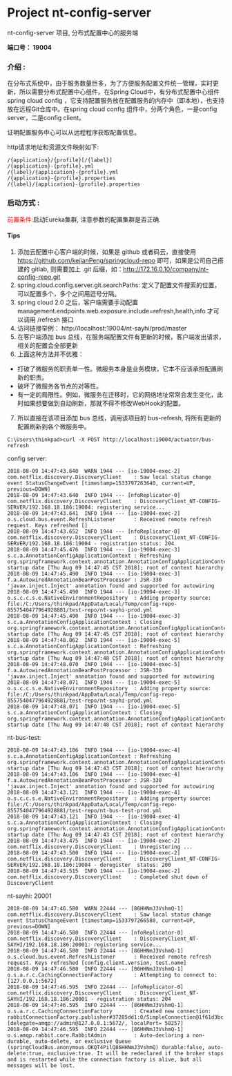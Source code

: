 # Project nt-config-server

nt-config-server 项目, 分布式配置中心的服务端

**端口号： 19004**

### 介绍 :
在分布式系统中，由于服务数量巨多，为了方便服务配置文件统一管理，实时更新，所以需要分布式配置中心组件。在Spring Cloud中，有分布式配置中心组件spring cloud config ，它支持配置服务放在配置服务的内存中（即本地），也支持放在远程Git仓库中。在spring cloud config 组件中，分两个角色，一是config server，二是config client。  

证明配置服务中心可以从远程程序获取配置信息。

http请求地址和资源文件映射如下:

    /{application}/{profile}[/{label}]
    /{application}-{profile}.yml
    /{label}/{application}-{profile}.yml
    /{application}-{profile}.properties
    /{label}/{application}-{profile}.properties

### 启动方式 :
<font color=red>前置条件:</font>启动Eureka集群, 注意参数的配置集群是否正确. 

#### Tips

1. 添加云配置中心客户端的时候，如果是 github 或者码云，直接使用 https://github.com/kejianPeng/springcloud-repo 即可，如果是公司自己搭建的 gitlab, 则需要加上 .git 后缀，如：http://172.16.0.10/company/nt-config-repo.git
2. spring.cloud.config.server.git.searchPaths: 定义了配置文件搜索的位置，可以配置多个，多个之间用逗号分隔。
3. spring cloud 2.0 之后，客户端需要手动配置 management.endpoints.web.exposure.include=refresh,health,info 才可以调用 /refresh 接口
4. 访问链接举例： http://localhost:19004/nt-sayhi/prod/master
5. 在客户端添加 bus 总线，在服务端配置文件有更新的时候，客户端发出请求，相关的配置会全部更新
6. 上面这种方法并不优雅：
- 打破了微服务的职责单一性。微服务本身是业务模块，它本不应该承担配置刷新的职责。
- 破坏了微服务各节点的对等性。
- 有一定的局限性。例如，微服务在迁移时，它的网络地址常常会发生变化，此时如果想要做到自动刷新，那就不得不修改WebHook的配置。
7. 所以直接在该项目添加 bus 总线，调用该项目的 bus-refresh, 将所有更新的配置刷新到各个微服务中。

```
C:\Users\thinkpad>curl -X POST http://localhost:19004/actuator/bus-refresh
```

config server:
```
2018-08-09 14:47:43.640  WARN 1944 --- [io-19004-exec-2] com.netflix.discovery.DiscoveryClient    : Saw local status change event StatusChangeEvent [timestamp=1533797263640, current=UP, previous=DOWN]
2018-08-09 14:47:43.640  INFO 1944 --- [nfoReplicator-0] com.netflix.discovery.DiscoveryClient    : DiscoveryClient_NT-CONFIG-SERVER/192.168.18.186:19004: registering service...
2018-08-09 14:47:43.641  INFO 1944 --- [io-19004-exec-2] o.s.cloud.bus.event.RefreshListener      : Received remote refresh request. Keys refreshed []
2018-08-09 14:47:43.652  INFO 1944 --- [nfoReplicator-0] com.netflix.discovery.DiscoveryClient    : DiscoveryClient_NT-CONFIG-SERVER/192.168.18.186:19004 - registration status: 204
2018-08-09 14:47:45.476  INFO 1944 --- [io-19004-exec-3] s.c.a.AnnotationConfigApplicationContext : Refreshing org.springframework.context.annotation.AnnotationConfigApplicationContext@101a16f0: startup date [Thu Aug 09 14:47:45 CST 2018]; root of context hierarchy
2018-08-09 14:47:45.490  INFO 1944 --- [io-19004-exec-3] f.a.AutowiredAnnotationBeanPostProcessor : JSR-330 'javax.inject.Inject' annotation found and supported for autowiring
2018-08-09 14:47:45.490  INFO 1944 --- [io-19004-exec-3] o.s.c.c.s.e.NativeEnvironmentRepository  : Adding property source: file:/C:/Users/thinkpad/AppData/Local/Temp/config-repo-8557540477964928881/test-repo/nt-sayhi-prod.yml
2018-08-09 14:47:45.490  INFO 1944 --- [io-19004-exec-3] s.c.a.AnnotationConfigApplicationContext : Closing org.springframework.context.annotation.AnnotationConfigApplicationContext@101a16f0: startup date [Thu Aug 09 14:47:45 CST 2018]; root of context hierarchy
2018-08-09 14:47:48.062  INFO 1944 --- [io-19004-exec-5] s.c.a.AnnotationConfigApplicationContext : Refreshing org.springframework.context.annotation.AnnotationConfigApplicationContext@58b977d9: startup date [Thu Aug 09 14:47:48 CST 2018]; root of context hierarchy
2018-08-09 14:47:48.070  INFO 1944 --- [io-19004-exec-5] f.a.AutowiredAnnotationBeanPostProcessor : JSR-330 'javax.inject.Inject' annotation found and supported for autowiring
2018-08-09 14:47:48.071  INFO 1944 --- [io-19004-exec-5] o.s.c.c.s.e.NativeEnvironmentRepository  : Adding property source: file:/C:/Users/thinkpad/AppData/Local/Temp/config-repo-8557540477964928881/test-repo/nt-sayhi-prod.yml
2018-08-09 14:47:48.071  INFO 1944 --- [io-19004-exec-5] s.c.a.AnnotationConfigApplicationContext : Closing org.springframework.context.annotation.AnnotationConfigApplicationContext@58b977d9: startup date [Thu Aug 09 14:47:48 CST 2018]; root of context hierarchy
```

nt-bus-test:

```
2018-08-09 14:47:43.106  INFO 1944 --- [io-19004-exec-4] s.c.a.AnnotationConfigApplicationContext : Refreshing org.springframework.context.annotation.AnnotationConfigApplicationContext@24b0a0db: startup date [Thu Aug 09 14:47:43 CST 2018]; root of context hierarchy
2018-08-09 14:47:43.106  INFO 1944 --- [io-19004-exec-4] f.a.AutowiredAnnotationBeanPostProcessor : JSR-330 'javax.inject.Inject' annotation found and supported for autowiring
2018-08-09 14:47:43.121  INFO 1944 --- [io-19004-exec-4] o.s.c.c.s.e.NativeEnvironmentRepository  : Adding property source: file:/C:/Users/thinkpad/AppData/Local/Temp/config-repo-8557540477964928881/test-repo/nt-bus-test-prod.yml
2018-08-09 14:47:43.121  INFO 1944 --- [io-19004-exec-4] s.c.a.AnnotationConfigApplicationContext : Closing org.springframework.context.annotation.AnnotationConfigApplicationContext@24b0a0db: startup date [Thu Aug 09 14:47:43 CST 2018]; root of context hierarchy
2018-08-09 14:47:43.475  INFO 1944 --- [io-19004-exec-2] com.netflix.discovery.DiscoveryClient    : Unregistering ...
2018-08-09 14:47:43.500  INFO 1944 --- [io-19004-exec-2] com.netflix.discovery.DiscoveryClient    : DiscoveryClient_NT-CONFIG-SERVER/192.168.18.186:19004 - deregister  status: 200
2018-08-09 14:47:43.515  INFO 1944 --- [io-19004-exec-2] com.netflix.discovery.DiscoveryClient    : Completed shut down of DiscoveryClient
```


nt-sayhi: 20001

```
2018-08-09 14:47:46.580  WARN 22444 --- [86HHNmJ3VshmQ-1] com.netflix.discovery.DiscoveryClient    : Saw local status change event StatusChangeEvent [timestamp=1533797266580, current=UP, previous=DOWN]
2018-08-09 14:47:46.580  INFO 22444 --- [nfoReplicator-0] com.netflix.discovery.DiscoveryClient    : DiscoveryClient_NT-SAYHI/192.168.18.186:20001: registering service...
2018-08-09 14:47:46.580  INFO 22444 --- [86HHNmJ3VshmQ-1] o.s.cloud.bus.event.RefreshListener      : Received remote refresh request. Keys refreshed [config.client.version, test.name]
2018-08-09 14:47:46.580  INFO 22444 --- [86HHNmJ3VshmQ-1] o.s.a.r.c.CachingConnectionFactory       : Attempting to connect to: [127.0.0.1:5672]
2018-08-09 14:47:46.595  INFO 22444 --- [nfoReplicator-0] com.netflix.discovery.DiscoveryClient    : DiscoveryClient_NT-SAYHI/192.168.18.186:20001 - registration status: 204
2018-08-09 14:47:46.595  INFO 22444 --- [86HHNmJ3VshmQ-1] o.s.a.r.c.CachingConnectionFactory       : Created new connection: rabbitConnectionFactory.publisher#37285dd1:0/SimpleConnection@1f61d3bc [delegate=amqp://admin@127.0.0.1:5672/, localPort= 50257]
2018-08-09 14:47:46.595  INFO 22444 --- [86HHNmJ3VshmQ-1] o.s.amqp.rabbit.core.RabbitAdmin         : Auto-declaring a non-durable, auto-delete, or exclusive Queue (springCloudBus.anonymous.OKQT4PilQ86HHNmJ3VshmQ) durable:false, auto-delete:true, exclusive:true. It will be redeclared if the broker stops and is restarted while the connection factory is alive, but all messages will be lost.
```

